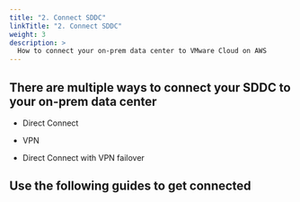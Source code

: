 ```yaml
---
title: "2. Connect SDDC"
linkTitle: "2. Connect SDDC"
weight: 3
description: >
  How to connect your on-prem data center to VMware Cloud on AWS
---
```




## There are multiple ways to connect your SDDC to your on-prem data center

- Direct Connect

- VPN 

- Direct Connect with VPN failover


## Use the following guides to get connected

